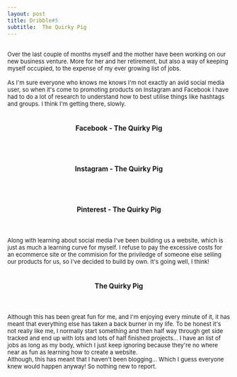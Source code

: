```yaml
---
layout: post
title: Dribble#5
subtitle:  The Quirky Pig
---
```


<div class="text-center">
  <br/>
</div>


<div class="text-left">
<div class="boxed">
  <font size="2">
Over the last couple of months myself and the mother have been working on our new business venture. More for her and her retirement, but also a way of keeping myself occupied, to the expense of my ever growing list of jobs. <br><br>
As I'm sure everyone who knows me knows I'm not exactly an avid social media user, so when it's come to promoting products on Instagram and Facebook I have had to do a lot of research to understand how to best utilise things like hashtags and groups. I think I'm getting there, slowly. <br><br>
<div class="text-center">  
  <div class="row">
    <div class="4u 12u$(mobile)">
      <div class="item">
        <a href = "https://www.facebook.com/thequirkypig" class="image fit"><img src="{{ 'img/facebook.jpg' | relative_url }}" alt="" /></a>
        <header>
          <h3>Facebook - The Quirky Pig</h3>
        </header>
      </div>
      <div class="item">
        <a href= "https://www.instagram.com/thequirkypig" class="image fit"><img src="{{ 'img/instagram.jpg' | relative_url }}" alt="" /></a>
        <header>
          <h3> Instagram - The Quirky Pig</h3>
        </header>
      </div>
      <div class="item">
        <a href= "https://www.pinterest.com/thequirkypig" class="image fit"><img src="{{ 'img/pinterest.jpg' | relative_url }}" alt="" /></a>
        <header>
          <h3>Pinterest - The Quirky Pig</h3>
        </header>
      </div>
    </div>
  </div>
</div>
Along with learning about social media I've been building us a website, which is just as much a learning curve for myself. I refuse to pay the excessive costs for an ecommerce site or the commision for the priviledge of someone else selling our products for us, so I've decided to build by own. It's going well, I think!<br><br>
<div class="text-center"> 
        <a href = "https://ellisward.com/quirkypigstore/" class="image fit"><img src="{{ 'img/thequirkypig.jpg' | relative_url }}" alt="" /></a>
        <header>
          <h3>The Quirky Pig</h3>
        </header>
</div>
Although this has been great fun for me, and I'm enjoying every minute of it, it has meant that everything else has taken a back burner in my life. To be honest it's not really like me, I normally start something and then half way through get side tracked and end up with lots and lots of half finished projects... I have an list of jobs as long as my body, which I just keep ignoring because they're no where near as fun as learning how to create a website. <br>
Although, this has meant that I haven't been blogging... Which I guess everyone knew would happen anyway! So nothing new to report. 
</font>
